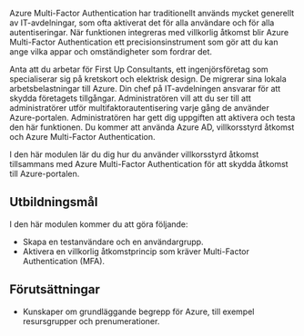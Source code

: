 Azure Multi-Factor Authentication har traditionellt används mycket generellt av IT-avdelningar, som ofta aktiverat det för alla användare och för alla autentiseringar. När funktionen integreras med villkorlig åtkomst blir Azure Multi-Factor Authentication ett precisionsinstrument som gör att du kan ange vilka appar och omständigheter som fordrar det.

Anta att du arbetar för First Up Consultants, ett ingenjörsföretag som specialiserar sig på kretskort och elektrisk design. De migrerar sina lokala arbetsbelastningar till Azure. Din chef på IT-avdelningen ansvarar för att skydda företagets tillgångar. Administratören vill att du ser till att administratörer utför multifaktorautentisering varje gång de använder Azure-portalen. Administratören har gett dig uppgiften att aktivera och testa den här funktionen. Du kommer att använda Azure AD, villkorsstyrd åtkomst och Azure Multi-Factor Authentication.

I den här modulen lär du dig hur du använder villkorsstyrd åtkomst tillsammans med Azure Multi-Factor Authentication för att skydda åtkomst till Azure-portalen.

## <a name="learning-objectives"></a>Utbildningsmål

I den här modulen kommer du att göra följande:

- Skapa en testanvändare och en användargrupp.
- Aktivera en villkorlig åtkomstprincip som kräver Multi-Factor Authentication (MFA).

## <a name="prerequisites"></a>Förutsättningar

- Kunskaper om grundläggande begrepp för Azure, till exempel resursgrupper och prenumerationer.
